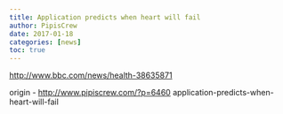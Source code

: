 ```yaml
---
title: Application predicts when heart will fail
author: PipisCrew
date: 2017-01-18
categories: [news]
toc: true
---
```


http://www.bbc.com/news/health-38635871

origin - http://www.pipiscrew.com/?p=6460 application-predicts-when-heart-will-fail